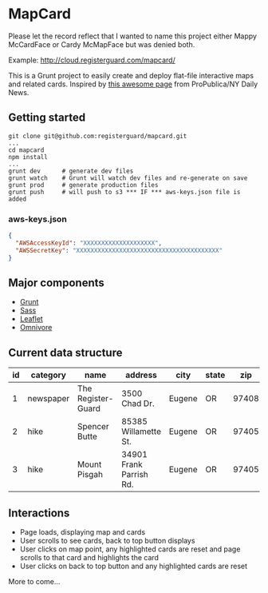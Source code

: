 # MapCard

Please let the record reflect that I wanted to name this project either Mappy McCardFace or Cardy McMapFace but was denied both.

Example: http://cloud.registerguard.com/mapcard/

This is a Grunt project to easily create and deploy flat-file interactive maps and related cards. Inspired by [this awesome page](http://interactive.nydailynews.com/2016/02/nypd-nuisance-abatement-case-studies-interactive/index.html) from ProPublica/NY Daily News.

## Getting started

```
git clone git@github.com:registerguard/mapcard.git
...
cd mapcard
npm install
...
grunt dev      # generate dev files
grunt watch    # Grunt will watch dev files and re-generate on save
grunt prod     # generate production files
grunt push     # will push to s3 *** IF *** aws-keys.json file is added
```

### aws-keys.json

```json
{
  "AWSAccessKeyId": "XXXXXXXXXXXXXXXXXXXX",
  "AWSSecretKey": "XXXXXXXXXXXXXXXXXXXXXXXXXXXXXXXXXXXXXXXX"
}

```

## Major components

* [Grunt](https://gruntjs.com/)
* [Sass](http://sass-lang.com/install)
* [Leaflet](http://leafletjs.com/)
* [Omnivore](https://github.com/mapbox/leaflet-omnivore#custom-layers)

## Current data structure

id|category|name|address|city|state|zip|lat|long|more
---|---|---|---|---|---|---|---|---|---
1|newspaper|The Register-Guard|3500 Chad Dr.|Eugene|OR|97408|44.086041|-123.052411|
2|hike|Spencer Butte|85385 Willamette St.|Eugene|OR|97405|43.983121|-123.095766|
3|hike|Mount Pisgah|34901 Frank Parrish Rd.|Eugene|OR|97405|44.005777|-122.964390|

## Interactions

* Page loads, displaying map and cards
* User scrolls to see cards, back to top button displays
* User clicks on map point, any highlighted cards are reset and page scrolls to that card and highlights the card
* User clicks on back to top button and any highlighted cards are reset

More to come...

